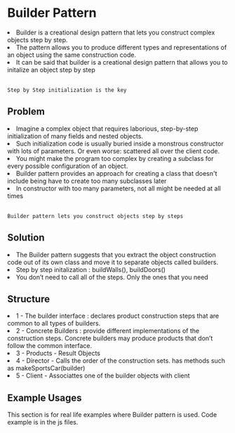 # Builder Pattern
<li>Builder is a creational design pattern that lets you construct complex objects step by step.</li>
<li>The pattern allows you to produce different types and representations of an object using the same construction code.</li>
<li> It can be said that builder is a creational design pattern that allows you to initalize an object step by step </li>
<br/>

`Step by Step initialization is the key`

## Problem

<li> Imagine a complex object that requires laborious, step-by-step initialization of many fields and nested objects. </li>
<li> Such initialization code is usually buried inside a monstrous constructor with lots of parameters. Or even worse: scattered all over the client code. </li>
<li> You might make the program too complex by creating a subclass for every possible configuration of an object. </li>
<li> Builder pattern provides an approach for creating a class that doesn't include being have to create too many subclasses later </li>
<li> In constructor with too many parameters, not all might be needed at all times </li>
<br/>

`Builder pattern lets you construct objects step by steps`

## Solution

<li> The Builder pattern suggests that you extract the object construction code out of its own class and move it to separate objects called builders. </li> 
<li> Step by step initalization : buildWalls(), buildDoors()  </li>
<li> You don’t need to call all of the steps. Only the ones that you need </li>

## Structure

<li> 1 - The builder interface :  declares product construction steps that are common to all types of builders. </li>
<li> 2 - Concrete Builders : provide different implementations of the construction steps. Concrete builders may produce products that don’t follow the common interface. </li>
<li> 3 - Products - Result Objects </li>
<li> 4 - Director - Calls the order of the construction sets. has methods such as makeSportsCar(builder) </li>
<li> 5 - Client - Associattes one of the builder objects with client </li>

## Example Usages
This section is for real life examples where Builder pattern is used. Code example is in the js files.


